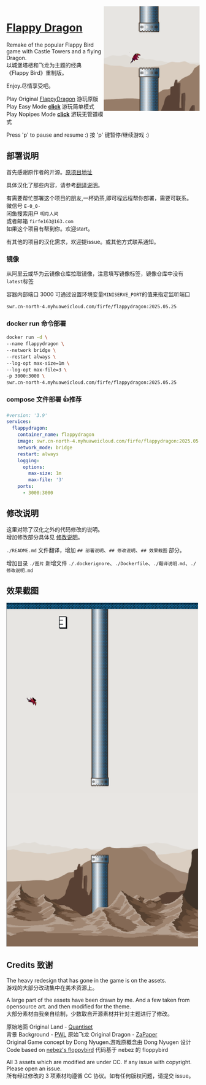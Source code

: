 <img src="assets/flappydragon_thumb.png" align="right" width="250">

# [Flappy Dragon](http://flappydragon.attim.in/)

Remake of the popular Flappy Bird game with Castle Towers and a flying Dragon.  
以城堡塔楼和飞龙为主题的经典《Flappy Bird》重制版。

Enjoy.尽情享受吧。

Play Original [FlappyDragon](https://flappydragon.attim.in/) 游玩原版
Play Easy Mode [**click**](https://flappydragon.attim.in/?easy) 游玩简单模式
Play Nopipes Mode [**click**](https://flappydragon.attim.in/?nopipes) 游玩无管道模式

Press 'p' to pause and resume :) 按 'p' 键暂停/继续游戏 :)

## 部署说明

首先感谢原作者的开源。[原项目地址](https://github.com/iarunava/flappydragon)

具体汉化了那些内容，请参考[翻译说明](./翻译说明.md)。


有需要帮忙部署这个项目的朋友,一杯奶茶,即可程远程帮你部署，需要可联系。  
微信号 `E-0_0-`  
闲鱼搜索用户 `明月人间`  
或者邮箱 `firfe163@163.com`  
如果这个项目有帮到你。欢迎start。

有其他的项目的汉化需求，欢迎提issue。或其他方式联系通知。

### 镜像

从阿里云或华为云镜像仓库拉取镜像，注意填写镜像标签，镜像仓库中没有`latest`标签

容器内部端口 3000 可通过设置环境变量`MINISERVE_PORT`的值来指定监听端口

```bash
swr.cn-north-4.myhuaweicloud.com/firfe/flappydragon:2025.05.25
```

### docker run 命令部署

```bash
docker run -d \
--name flappydragon \
--network bridge \
--restart always \
--log-opt max-size=1m \
--log-opt max-file=3 \
-p 3000:3000 \
swr.cn-north-4.myhuaweicloud.com/firfe/flappydragon:2025.05.25
```
### compose 文件部署 👍推荐

```yaml
#version: '3.9'
services:
  flappydragon:
    container_name: flappydragon
    image: swr.cn-north-4.myhuaweicloud.com/firfe/flappydragon:2025.05.25
    network_mode: bridge
    restart: always
    logging:
      options:
        max-size: 1m
        max-file: '3'
    ports:
      - 3000:3000
```

## 修改说明

这里对除了汉化之外的代码修改的说明。  
增加修改部分具体见 [修改说明](./修改说明.md)。

`./README.md` 文件翻译，增加 `## 部署说明`、`## 修改说明`、`## 效果截图` 部分。

增加目录 `./图片`
新增文件 `./.dockerignore`、`./Dockerfile`、`./翻译说明.md`、`./修改说明.md`

## 效果截图

<img src="图片/效果图.png" width="500" />


## Credits 致谢
The heavy redesign that has gone in the game is on the assets.  
游戏的大部分改动集中在美术资源上。

A large part of the assets have been drawn by me. And a few taken from opensource art. and then modified for the theme.  
大部分素材由我亲自绘制，少数取自开源素材并针对主题进行了修改。

原始地面 Original Land - [Quantiset](https://opengameart.org/users/quantiset) <br/>
背景 Background - [PWL](https://opengameart.org/users/pwl)
原始飞龙 Original Dragon - [ZaPaper](https://opengameart.org/users/zapaper) <br/>
Original Game concept by Dong Nyugen.游戏原概念由 Dong Nyugen 设计 <br/>
Code based on [nebez's floppybird](https://github.com/nebez/floppybird) 代码基于 nebez 的 floppybird<br/>

All 3 assets which are modified are under CC. If any issue with copyright. Please open an issue.  
所有经过修改的 3 项素材均遵循 CC 协议。如有任何版权问题，请提交 issue。
